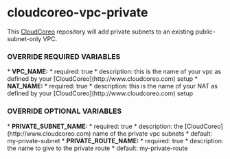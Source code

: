 cloudcoreo-vpc-private
======================

This [CloudCoreo](http://www.cloudcoreo.com) repository will add private subnets to an existing public-subnet-only VPC.

<h3>OVERRIDE REQUIRED VARIABLES</h3>
* <b>VPC_NAME:</b>
  * required: true
  * description: this is the name of your vpc as defined by your [CloudCoreo](http://www.cloudcoreo.com) setup
* <b>NAT_NAME:</b>
  * required: true
  * description: this is the name of your NAT as defined by your [CloudCoreo](http://www.cloudcoreo.com) setup

<h3>OVERRIDE OPTIONAL VARIABLES</h3>
* <b>PRIVATE_SUBNET_NAME:</b>
  * required: true
  * description: the [CloudCoreo](http://www.cloudcoreo.com) name of the private vpc subnets
  * default: my-private-subnet
* <b>PRIVATE_ROUTE_NAME:</b>
  * required: true
  * description: the name to give to the private route
  * default: my-private-route